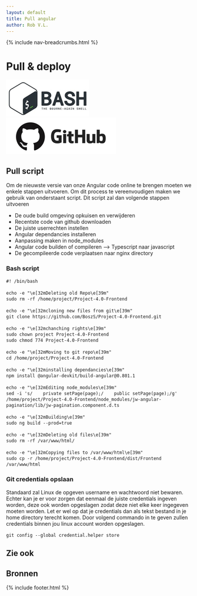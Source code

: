 ```yaml
---
layout: default
title: Pull angular 
author: Rob V.L.
---
```


{% include nav-breadcrumbs.html %}

# Pull & deploy 
![bash](../../media/logo/bash.png)
![github](../../media/logo/github.png)

## Pull script
Om de nieuwste versie van onze Angular code online te brengen moeten we enkele stappen uitvoeren. Om dit process te vereenvoudigen maken we gebruik van onderstaant script. Dit script zal dan volgende stappen uitvoeren
* De oude build omgeving opkuisen en verwijderen
* Recentste code van github downloaden
* De juiste userrechten instellen
* Angular dependancies installeren
* Aanpassing maken in node_modules
* Angular code builden of compileren --> Typescript naar javascript
* De gecompileerde code verplaatsen naar nginx directory 

### Bash script
```
#! /bin/bash

echo -e "\e[32mDeleting old Repo\e[39m"
sudo rm -rf /home/project/Project-4.0-Frontend

echo -e "\e[32mcloning new files from git\e[39m"
git clone https://github.com/BoszS/Project-4.0-Frontend.git

echo -e "\e[32mchanching rights\e[39m"
sudo chown project Project-4.0-Frontend
sudo chmod 774 Project-4.0-Frontend

echo -e "\e[32mMoving to git repo\e[39m"
cd /home/project/Project-4.0-Frontend

echo -e "\e[32minstalling dependancies\e[39m"
npm install @angular-devkit/build-angular@0.801.1

echo -e "\e[32mEditing node_modules\e[39m"
sed -i 's/    private setPage(page);/    public setPage(page);/g' /home/project/Project-4.0-Frontend/node_modules/jw-angular-pagination/lib/jw-pagination.component.d.ts

echo -e "\e[32mBuilding\e[39m"
sudo ng build --prod=true

echo -e "\e[32mDeleting old files\e[39m"
sudo rm -rf /var/www/html/

echo -e "\e[32mCopying files to /var/www/html\e[39m"
sudo cp -r /home/project/Project-4.0-Frontend/dist/Frontend /var/www/html
```


### Git credentials opslaan
Standaard zal Linux de opgeven username en wachtwoord niet bewaren. Echter kan je er voor zorgen dat eenmaal de juiste credentials ingeven worden, deze ook worden opgeslagen zodat deze niet elke keer ingegeven moeten worden. Let er wel op dat je credentials dan als tekst bestand in je home directory terecht komen. Door volgend commando in te geven zullen credentials binnen jou linux account worden opgeslagen. 

```
git config --global credential.helper store
```


## Zie ook

## Bronnen


{% include footer.html %}
